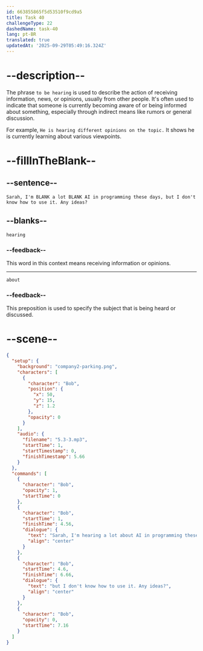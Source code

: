 ```yaml
---
id: 663855865f5d53510f9cd9a5
title: Task 40
challengeType: 22
dashedName: task-40
lang: pt-BR
translated: true
updatedAt: '2025-09-29T05:49:16.324Z'
---
```


<!-- (Audio) Bob: Sarah, I'm hearing a lot about AI in programming these days, but I don't know how to use it. Any ideas? -->

# --description--

The phrase `to be hearing` is used to describe the action of receiving information, news, or opinions, usually from other people. It's often used to indicate that someone is currently becoming aware of or being informed about something, especially through indirect means like rumors or general discussion.

For example, `He is hearing different opinions on the topic.` It shows he is currently learning about various viewpoints.

# --fillInTheBlank--

## --sentence--

`Sarah, I'm BLANK a lot BLANK AI in programming these days, but I don't know how to use it. Any ideas?`

## --blanks--

`hearing`

### --feedback--

This word in this context means receiving information or opinions.

---

`about`

### --feedback--

This preposition is used to specify the subject that is being heard or discussed.

# --scene--

```json
{
  "setup": {
    "background": "company2-parking.png",
    "characters": [
      {
        "character": "Bob",
        "position": {
          "x": 50,
          "y": 15,
          "z": 1.2
        },
        "opacity": 0
      }
    ],
    "audio": {
      "filename": "5.3-3.mp3",
      "startTime": 1,
      "startTimestamp": 0,
      "finishTimestamp": 5.66
    }
  },
  "commands": [
    {
      "character": "Bob",
      "opacity": 1,
      "startTime": 0
    },
    {
      "character": "Bob",
      "startTime": 1,
      "finishTime": 4.56,
      "dialogue": {
        "text": "Sarah, I'm hearing a lot about AI in programming these days,",
        "align": "center"
      }
    },
    {
      "character": "Bob",
      "startTime": 4.6,
      "finishTime": 6.66,
      "dialogue": {
        "text": "but I don't know how to use it. Any ideas?",
        "align": "center"
      }
    },
    {
      "character": "Bob",
      "opacity": 0,
      "startTime": 7.16
    }
  ]
}
```
